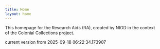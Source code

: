 ```yaml
---
title: Home
layout: home
---
```


This homepage for the Research Aids (RA), created by NIOD in the context of the Colonial Collections project. 


current version from 2025-09-18 06:22:34.173907